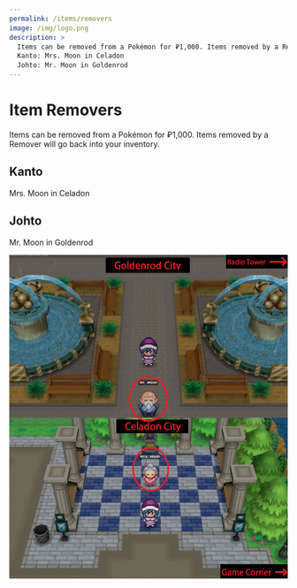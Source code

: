 ```yaml
---
permalink: /items/removers
image: /img/logo.png
description: >
  Items can be removed from a Pokémon for ₽1,000. Items removed by a Remover will go back into your inventory.
  Kanto: Mrs. Moon in Celadon
  Johto: Mr. Moon in Goldenrod
---
```


# Item Removers

Items can be removed from a Pokémon for ₽1,000. Items removed by a Remover will
go back into your inventory.

## Kanto

Mrs. Moon in Celadon

## Johto

Mr. Moon in Goldenrod

![item removers](/img/maps/item-removers.png)
